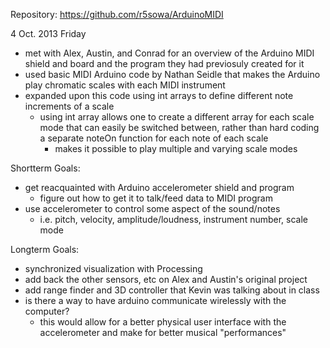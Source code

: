 Repository: https://github.com/r5sowa/ArduinoMIDI

4 Oct. 2013 Friday
  
  - met with Alex, Austin, and Conrad for an overview of the Arduino MIDI shield and board and the program they had previosuly created for it
  - used basic MIDI Arduino code by Nathan Seidle that makes the Arduino play chromatic scales with each MIDI instrument
  - expanded upon this code using int arrays to define different note increments of a scale
    - using int array allows one to create a different array for each scale mode that can easily be switched between, rather than hard coding a separate noteOn function for each note of each scale
      - makes it possible to play multiple and varying scale modes
  
Shortterm Goals:
  - get reacquainted with Arduino accelerometer shield and program
    - figure out how to get it to talk/feed data to MIDI program
  - use accelerometer to control some aspect of the sound/notes
  	- i.e. pitch, velocity, amplitude/loudness, instrument number, scale mode
  
Longterm Goals:
  - synchronized visualization with Processing
  - add back the other sensors, etc on Alex and Austin's original project
  - add range finder and 3D controller that Kevin was talking about in class
  - is there a way to have arduino communicate wirelessly with the computer?
    - this would allow for a better physical user interface with the accelerometer and make for better musical "performances"
